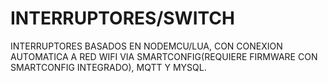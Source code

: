 # INTERRUPTORES/SWITCH

INTERRUPTORES BASADOS EN NODEMCU/LUA, CON CONEXION AUTOMATICA A RED WIFI VIA SMARTCONFIG(REQUIERE FIRMWARE CON SMARTCONFIG INTEGRADO), MQTT Y MYSQL.

